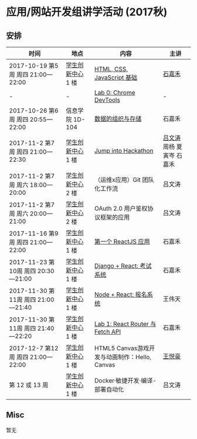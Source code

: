 # 应用/网站开发组讲学活动 (2017秋)

## 安排

| 时间 | 地点 | 内容 | 主讲 |
|------|------|------|------|
| 2017-10-19 第5周 周四 21:00—22:00 | [学生创新中心](http://j.map.baidu.com/E6oiN) 1 楼 | [HTML, CSS, JavaScript 基础](https://github.com/ShanghaitechGeekPie/events-IntroToWebDev-Fall17/blob/master/week05_langBasics/week05.md) | [石嘉禾](https://sjhstone.cn) |
| - | - | [Lab 0: Chrome DevTools](https://github.com/ShanghaitechGeekPie/events-IntroToWebDev-Fall17/blob/master/week05_langBasics/labGuide_devTools.md) | - |
| 2017-10-26 第6周 周四 20:55—22:00 | 信息学院 1D-104 | [数据的组织与存储](https://github.com/ShanghaitechGeekPie/events-IntroToWebDev-Fall17/blob/master/week06_keepingData/week06.md) | 石嘉禾 |
| 2017-11-2 第7周 周四 21:00—22:30 | [学生创新中心](http://j.map.baidu.com/E6oiN) 1 楼 | [Jump into Hackathon](https://github.com/ShanghaitechGeekPie/events-IntroToWebDev-Fall17/tree/master/week07_jumpIntoHackathon) | [吕文涛](http://www.eastpiger.com/) 周杨 夏寅岑 石嘉禾 |
| 2017-11-2 第7周 周六 18:00—20:00 | [学生创新中心](http://j.map.baidu.com/E6oiN) 2 楼 | （运维x应用）Git 团队化工作流 | 吕文涛 |
| 2017-11-2 第7周 周六 20:00—21:00 | [学生创新中心](http://j.map.baidu.com/E6oiN) 2 楼 | OAuth 2.0 用户鉴权协议框架的应用 | 吕文涛 |
| 2017-11-16 第9周 周四 21:00—22:00 | [学生创新中心](http://j.map.baidu.com/E6oiN) 1 楼 | [第一个 ReactJS 应用](https://github.com/ShanghaitechGeekPie/events-IntroToWebDev-Fall17/blob/master/week09_firstReactJsApp/week09.md) | 石嘉禾 |
| 2017-11-23 第10周 周四 20:30—21:00 | [学生创新中心](http://j.map.baidu.com/E6oiN) 1 楼 | [Django + React: 考试系统](https://github.com/ShanghaitechGeekPie/events-IntroToWebDev-Fall17/blob/master/week10_testSys/week10.md) | 石嘉禾 |
| 2017-11-30 第11周 周四 21:00—21:40 | [学生创新中心](http://j.map.baidu.com/E6oiN) 1 楼 | [Node + React: 报名系统](https://github.com/ShanghaitechGeekPie/events-IntroToWebDev-Fall17/blob/master/week11_umunc/umunc.pdf) | 王伟天 |
| 2017-11-30 第11周 周四 21:40—22:20 | [学生创新中心](http://j.map.baidu.com/E6oiN) 1 楼 | [Lab 1: React Router 与 Fetch API](https://github.com/ShanghaitechGeekPie/events-IntroToWebDev-Fall17/blob/master/week11_reactRouter_fetch/week11.md) | 石嘉禾 |
| 2017-12-7 第12周 周四 21:00—22:00 | [学生创新中心](http://j.map.baidu.com/E6oiN) 1 楼 | HTML5 Canvas游戏开发与动画制作：Hello, Canvas | [王悦豪](http://yuehaowang.github.io/) |
| 第 12 或 13 周 | [学生创新中心](http://j.map.baidu.com/E6oiN) 1 楼 | Docker·敏捷开发·编译-部署自动化 | 吕文涛 |

## Misc

暂无

